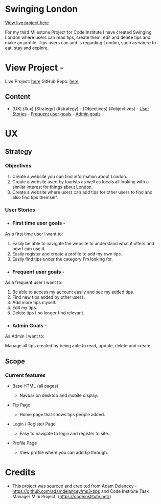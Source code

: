 # Swinging London

[View live project here](https://emmyamanda.github.io/swinging-london/)

For my third Milestone Project for Code Institute I have created Swinging London where users can read tips, create them, edit and delete tips and make an profile. Tips users can add is regarding London, such as where to eat, stay and explore. 

# View Project - 

Live Project: [here](https://swinging-london.herokuapp.com/)
GitHub Repo: [here](https://emmyamanda.github.io/swinging-london/)

## Content

- [UX] (#ux)
    [Strategy] (#strategy)
        - [Objectives] (#objectives)
        - [User Stories](#user-stories)
        - [Frequent user goals](#frequent-user-goals)
        - [Admin goals](#admin-goals)

# UX

## Strategy

### Objectives

1. Create a website you can find information about London.
2. Create a website used by tourists as well as locals all looking with a similar interest for things about London. 
3. Create a website where users can add tips for other users to find and also find tips themself. 

### User Stories
- ### First time user goals -

As a first time user I want to:

1. Easily be able to navigate the website to understand what it offers and how I can use it. 
2. Easily register and create a profile to add my own tips. 
3. Easily find tips under the category I'm looking for.

- ### Frequent user goals - 

As a frequent user I want to:

1. Be able to access my account easily and see my added tips. 
2. Find new tips added by other users. 
3. Add more tips myself. 
4. Edit my tips. 
5. Delete tips I no longer find relevant. 

- ### Admin Goals - 

As Admin I want to:

Manage all tips created by being able to read, update, delete and create. 

## Scope

### Current features 

* Base HTML (all pages)
    - Navbar on desktop and mobile display.

* Tip Page
    - Home page that shows tips people added. 

* Login / Register Page 
    - Easy to navigate to login and register to site.

* Profile Page 
    - View profile where you can add tip through.


# Credits

- This project was sourced and credited from Adam Delancey - https://github.com/adamdelancey/ms3-tips and Code Institute Task Manager Mini Project, (https://codeinstitute.net/) 